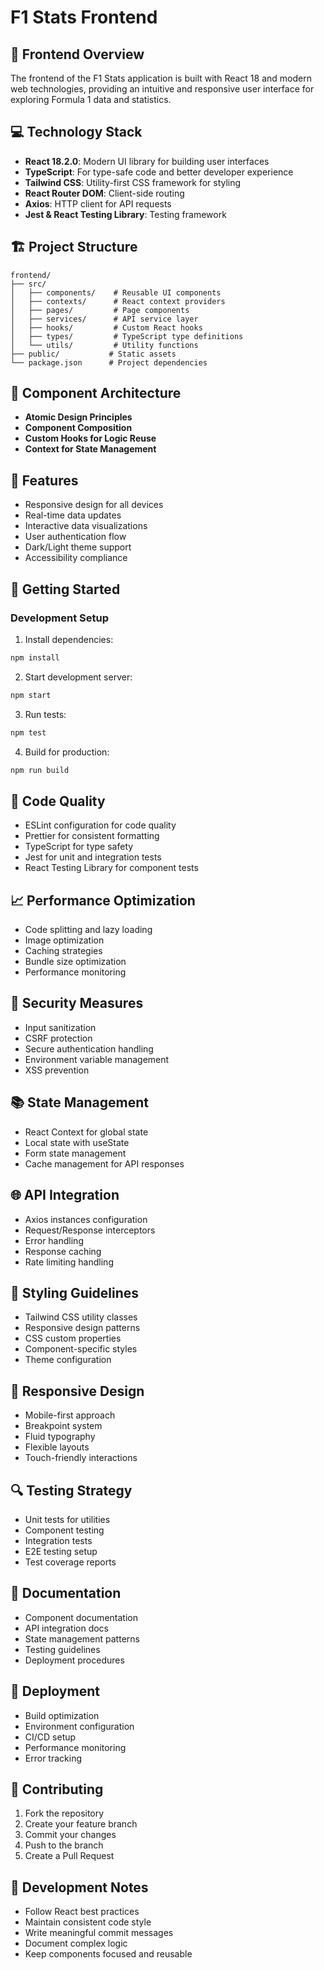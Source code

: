 # F1 Stats Frontend

## 🎨 Frontend Overview

The frontend of the F1 Stats application is built with React 18 and modern web technologies, providing an intuitive and responsive user interface for exploring Formula 1 data and statistics.

## 💻 Technology Stack

- **React 18.2.0**: Modern UI library for building user interfaces
- **TypeScript**: For type-safe code and better developer experience
- **Tailwind CSS**: Utility-first CSS framework for styling
- **React Router DOM**: Client-side routing
- **Axios**: HTTP client for API requests
- **Jest & React Testing Library**: Testing framework

## 🏗️ Project Structure

```
frontend/
├── src/
│   ├── components/    # Reusable UI components
│   ├── contexts/      # React context providers
│   ├── pages/         # Page components
│   ├── services/      # API service layer
│   ├── hooks/         # Custom React hooks
│   ├── types/         # TypeScript type definitions
│   └── utils/         # Utility functions
├── public/           # Static assets
└── package.json      # Project dependencies
```

## 🔧 Component Architecture

- **Atomic Design Principles**
- **Component Composition**
- **Custom Hooks for Logic Reuse**
- **Context for State Management**

## 📱 Features

- Responsive design for all devices
- Real-time data updates
- Interactive data visualizations
- User authentication flow
- Dark/Light theme support
- Accessibility compliance

## 🚀 Getting Started

### Development Setup

1. Install dependencies:

```bash
npm install
```

2. Start development server:

```bash
npm start
```

3. Run tests:

```bash
npm test
```

4. Build for production:

```bash
npm run build
```

## 🎯 Code Quality

- ESLint configuration for code quality
- Prettier for consistent formatting
- TypeScript for type safety
- Jest for unit and integration tests
- React Testing Library for component tests

## 📈 Performance Optimization

- Code splitting and lazy loading
- Image optimization
- Caching strategies
- Bundle size optimization
- Performance monitoring

## 🔐 Security Measures

- Input sanitization
- CSRF protection
- Secure authentication handling
- Environment variable management
- XSS prevention

## 📚 State Management

- React Context for global state
- Local state with useState
- Form state management
- Cache management for API responses

## 🌐 API Integration

- Axios instances configuration
- Request/Response interceptors
- Error handling
- Response caching
- Rate limiting handling

## 🎨 Styling Guidelines

- Tailwind CSS utility classes
- Responsive design patterns
- CSS custom properties
- Component-specific styles
- Theme configuration

## 📱 Responsive Design

- Mobile-first approach
- Breakpoint system
- Fluid typography
- Flexible layouts
- Touch-friendly interactions

## 🔍 Testing Strategy

- Unit tests for utilities
- Component testing
- Integration tests
- E2E testing setup
- Test coverage reports

## 📖 Documentation

- Component documentation
- API integration docs
- State management patterns
- Testing guidelines
- Deployment procedures

## 🚀 Deployment

- Build optimization
- Environment configuration
- CI/CD setup
- Performance monitoring
- Error tracking

## 👥 Contributing

1. Fork the repository
2. Create your feature branch
3. Commit your changes
4. Push to the branch
5. Create a Pull Request

## 📝 Development Notes

- Follow React best practices
- Maintain consistent code style
- Write meaningful commit messages
- Document complex logic
- Keep components focused and reusable
